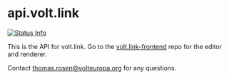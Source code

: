 # api.volt.link

[![Status Info](https://status.volt.link/api/badge/2/uptime/24?labelColor=502379&color=1BBE6F&style=flat)](https://status.volt.link)

This is the API for volt.link. Go to the [volt.link-frontend](https://github.com/voltbonn/volt.link-frontend/) repo for the editor and renderer.

Contact [thomas.rosen@volteuropa.org](mailto:thomas.rosen@volteuropa.org) for any questions. 
